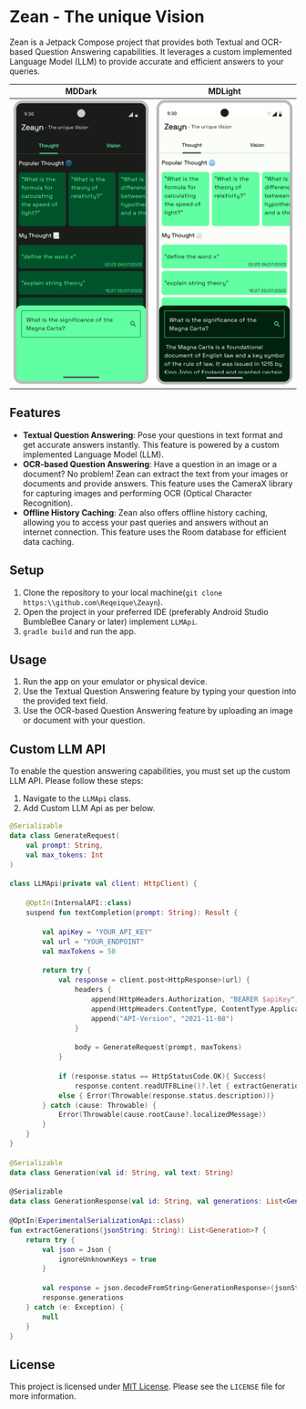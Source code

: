 
# Zean - The unique Vision

Zean is a Jetpack Compose project that provides both Textual and OCR-based Question Answering capabilities. It leverages a custom implemented Language Model (LLM) to provide accurate and efficient answers to your queries.


MDDark             |  MDLight
:-------------------------:|:-------------------------:
![](/assets/img.png)  |  ![](/assets/img_1.png)
## Features

- **Textual Question Answering**: Pose your questions in text format and get accurate answers instantly. This feature is powered by a custom implemented Language Model (LLM).
- **OCR-based Question Answering**: Have a question in an image or a document? No problem! Zean can extract the text from your images or documents and provide answers. This feature uses the CameraX library for capturing images and performing OCR (Optical Character Recognition).
- **Offline History Caching**: Zean also offers offline history caching, allowing you to access your past queries and answers without an internet connection. This feature uses the Room database for efficient data caching.
## Setup

1. Clone the repository to your local machine(`git clone https:\\github.com\Reqeique\Zeayn`).
2. Open the project in your preferred IDE (preferably Android Studio BumbleBee Canary or later) implement `LLMApi`.
3. `gradle build` and run the app.
## Usage

1. Run the app on your emulator or physical device.
2. Use the Textual Question Answering feature by typing your question into the provided text field.
3. Use the OCR-based Question Answering feature by uploading an image or document with your question.

## Custom LLM API

To enable the question answering capabilities, you must set up the custom LLM API. Please follow these steps:

1. Navigate to the `LLMApi` class.
2. Add Custom LLM Api as per below.
```kotlin
@Serializable
data class GenerateRequest(
    val prompt: String,
    val max_tokens: Int
)

class LLMApi(private val client: HttpClient) {

    @OptIn(InternalAPI::class)
    suspend fun textCompletion(prompt: String): Result {

        val apiKey = "YOUR_API_KEY"
        val url = "YOUR_ENDPOINT"
        val maxTokens = 50

        return try {
            val response = client.post<HttpResponse>(url) {
                headers {
                    append(HttpHeaders.Authorization, "BEARER $apiKey")
                    append(HttpHeaders.ContentType, ContentType.Application.Json.toString())
                    append("API-Version", "2021-11-08")
                }

                body = GenerateRequest(prompt, maxTokens)
            }

            if (response.status == HttpStatusCode.OK){ Success(
                response.content.readUTF8Line()?.let { extractGenerations(it)?.get(0)?.text } ?: "") }
            else { Error(Throwable(response.status.description))}
        } catch (cause: Throwable) {
            Error(Throwable(cause.rootCause?.localizedMessage))
        }
    }
}

@Serializable
data class Generation(val id: String, val text: String)

@Serializable
data class GenerationResponse(val id: String, val generations: List<Generation>, val prompt: String, @Contextual val meta: JsonElement)

@OptIn(ExperimentalSerializationApi::class)
fun extractGenerations(jsonString: String): List<Generation>? {
    return try {
        val json = Json {
            ignoreUnknownKeys = true
        }

        val response = json.decodeFromString<GenerationResponse>(jsonString)
        response.generations
    } catch (e: Exception) {
        null
    }
}
```



## License

This project is licensed under  [MIT License](LICENSE). Please see the `LICENSE` file for more information.


